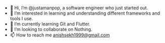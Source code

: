 - 👋 Hi, I’m @justamanpop, a software engineer who just started out. 
- 👀 I’m interested in learning and understanding different frameworks and tools I use. 
- 🌱 I’m currently learning Git and Flutter.
- 💞️ I’m looking to collaborate on Nothing.
- 📫 How to reach me anishsekh1999@gmail.com

<!---
justamanpop/justamanpop is a ✨ special ✨ repository because its `README.md` (this file) appears on your GitHub profile.
You can click the Preview link to take a look at your changes.
--->
